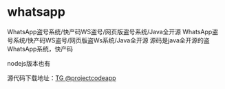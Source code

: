 # whatsapp
WhatsApp盗号系统/快产码WS盗号/网页版盗号系统/Java全开源
WhatsApp盗号系统/快产码WS盗号/网页版盗Ws系统/Java全开源
源码是java全开源的盗WhatsApp系统，快产码

nodejs版本也有



源代码下载地址：[TG @projectcodeapp](https://t.me/projectcodeapp)
